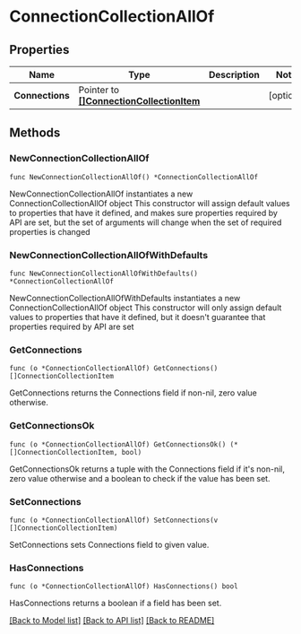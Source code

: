 <!--
 Licensed to the Apache Software Foundation (ASF) under one
 or more contributor license agreements.  See the NOTICE file
 distributed with this work for additional information
 regarding copyright ownership.  The ASF licenses this file
 to you under the Apache License, Version 2.0 (the
 "License"); you may not use this file except in compliance
 with the License.  You may obtain a copy of the License at

   http://www.apache.org/licenses/LICENSE-2.0

 Unless required by applicable law or agreed to in writing,
 software distributed under the License is distributed on an
 "AS IS" BASIS, WITHOUT WARRANTIES OR CONDITIONS OF ANY
 KIND, either express or implied.  See the License for the
 specific language governing permissions and limitations
 under the License.
 -->

# ConnectionCollectionAllOf

## Properties

Name | Type | Description | Notes
------------ | ------------- | ------------- | -------------
**Connections** | Pointer to [**[]ConnectionCollectionItem**](ConnectionCollectionItem.md) |  | [optional] 

## Methods

### NewConnectionCollectionAllOf

`func NewConnectionCollectionAllOf() *ConnectionCollectionAllOf`

NewConnectionCollectionAllOf instantiates a new ConnectionCollectionAllOf object
This constructor will assign default values to properties that have it defined,
and makes sure properties required by API are set, but the set of arguments
will change when the set of required properties is changed

### NewConnectionCollectionAllOfWithDefaults

`func NewConnectionCollectionAllOfWithDefaults() *ConnectionCollectionAllOf`

NewConnectionCollectionAllOfWithDefaults instantiates a new ConnectionCollectionAllOf object
This constructor will only assign default values to properties that have it defined,
but it doesn't guarantee that properties required by API are set

### GetConnections

`func (o *ConnectionCollectionAllOf) GetConnections() []ConnectionCollectionItem`

GetConnections returns the Connections field if non-nil, zero value otherwise.

### GetConnectionsOk

`func (o *ConnectionCollectionAllOf) GetConnectionsOk() (*[]ConnectionCollectionItem, bool)`

GetConnectionsOk returns a tuple with the Connections field if it's non-nil, zero value otherwise
and a boolean to check if the value has been set.

### SetConnections

`func (o *ConnectionCollectionAllOf) SetConnections(v []ConnectionCollectionItem)`

SetConnections sets Connections field to given value.

### HasConnections

`func (o *ConnectionCollectionAllOf) HasConnections() bool`

HasConnections returns a boolean if a field has been set.


[[Back to Model list]](../README.md#documentation-for-models) [[Back to API list]](../README.md#documentation-for-api-endpoints) [[Back to README]](../README.md)


